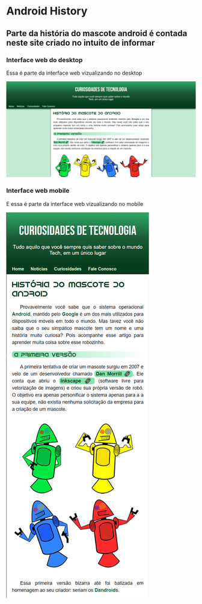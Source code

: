 # Android History 

## Parte da história do mascote android é contada neste site criado no intuito de informar

### Interface web do desktop

Essa é parte da interface web vizualizando no desktop 

![Alt text](Readme-img/header.png?raw=true "Title")

### Interface web mobile

E essa é parte da interface web vizualizando no mobile

![Alt text](Readme-img/mobile.png?raw=true "Title")